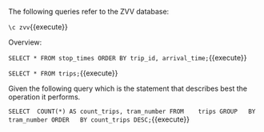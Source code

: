 The following queries refer to the ZVV database:

``\c zvv``{{execute}}


Overview:

``
SELECT * FROM stop_times ORDER BY trip_id, arrival_time;
``{{execute}}


``
SELECT * FROM trips;
``{{execute}}


Given the following query which is the statement that describes best the operation it performs.

``
SELECT	COUNT(*) AS count_trips, tram_number
FROM	trips
GROUP	BY tram_number
ORDER	BY count_trips DESC;
``{{execute}}
